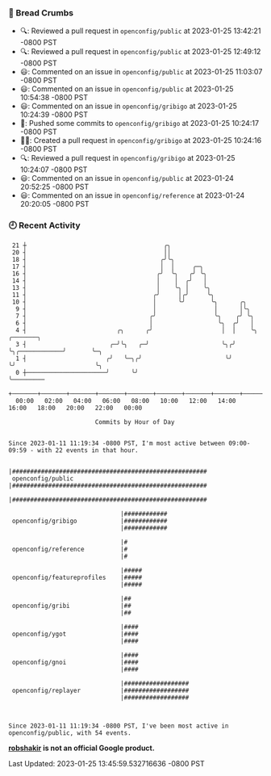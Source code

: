 ### 🍞 Bread Crumbs

 * 🔍: Reviewed a pull request in  `openconfig/public` at 2023-01-25 13:42:21 -0800 PST
 * 🔍: Reviewed a pull request in  `openconfig/public` at 2023-01-25 12:49:12 -0800 PST
 * 😃: Commented on an issue in `openconfig/public` at 2023-01-25 11:03:07 -0800 PST
 * 😃: Commented on an issue in `openconfig/public` at 2023-01-25 10:54:38 -0800 PST
 * 😃: Commented on an issue in `openconfig/gribigo` at 2023-01-25 10:24:39 -0800 PST
 * 🚢: Pushed some commits to `openconfig/gribigo` at 2023-01-25 10:24:17 -0800 PST
 * ✍🏼: Created a pull request in `openconfig/gribigo` at 2023-01-25 10:24:16 -0800 PST
 * 🔍: Reviewed a pull request in  `openconfig/gribigo` at 2023-01-25 10:24:07 -0800 PST
 * 😃: Commented on an issue in `openconfig/public` at 2023-01-24 20:52:25 -0800 PST
 * 😃: Commented on an issue in `openconfig/reference` at 2023-01-24 20:20:05 -0800 PST

### 🕘 Recent Activity
```
 21 ┼                                      ╭╮
 20 ┤                                      ││
 18 ┤                                     ╭╯╰╮
 17 ┤                                     │  │     ╭─╮
 16 ┤                                    ╭╯  ╰╮   ╭╯ ╰╮
 14 ┤                                    │    │  ╭╯   │
 13 ┤                                    │    ╰╮ │    ╰╮
 11 ┤                                   ╭╯     │╭╯     ╰╮
 10 ┤                                   │      ╰╯       ╰╮      ╭╮
  9 ┤                                   │                │      │╰╮
  7 ┤                                  ╭╯                ╰╮    ╭╯ ╰╮
  6 ┤                                  │                  ╰╮  ╭╯   │
  4 ┤                         ╭╮      ╭╯                   │  │    ╰╮              ╭───────╮
  3 ┤                       ╭─╯╰╮   ╭─╯                    ╰╮╭╯     ╰╮╭────────────╯       ╰─╮
  1 ┤                      ╭╯   ╰─╮╭╯                       ╰╯       ╰╯                      ╰╮
  0 ┼──────────────────────╯      ╰╯                                                          ╰─────────
    +───────+───────+───────+───────+───────+───────+───────+───────+───────+───────+───────+───────+────
  00:00   02:00   04:00   06:00   08:00   10:00   12:00   14:00   16:00   18:00   20:00   22:00   00:00   

						Commits by Hour of Day


Since 2023-01-11 11:19:34 -0800 PST, I'm most active between 09:00-09:59 - with 22 events in that hour.

```



```
                               |######################################################
 openconfig/public             |######################################################
                               |######################################################

                               |############
 openconfig/gribigo            |############
                               |############

                               |#
 openconfig/reference          |#
                               |#

                               |#####
 openconfig/featureprofiles    |#####
                               |#####

                               |##
 openconfig/gribi              |##
                               |##

                               |####
 openconfig/ygot               |####
                               |####

                               |####
 openconfig/gnoi               |####
                               |####

                               |##################
 openconfig/replayer           |##################
                               |##################



Since 2023-01-11 11:19:34 -0800 PST, I've been most active in openconfig/public, with 54 events.

```
**[robshakir](mailto:robjs@google.com) is not an official Google product.**  


Last Updated: 2023-01-25 13:45:59.532716636 -0800 PST
